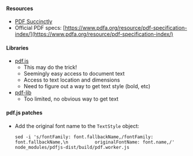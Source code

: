 #### Resources

- [PDF Succinctly](https://www.syncfusion.com/succinctly-free-ebooks/pdf)
- Official PDF specs: [https://www.pdfa.org/resource/pdf-specification-index/](https://www.pdfa.org/resource/pdf-specification-index/)

#### Libraries

- [pdf.js](https://mozilla.github.io/pdf.js/)
  - This may do the trick!
  - Seemingly easy access to document text
  - Access to text location and dimensions
  - Need to figure out a way to get text style (bold, etc)
- [pdf-lib](https://pdf-lib.js.org/)
  - Too limited, no obvious way to get text

#### pdf.js patches

- Add the original font name to the `TextStyle` object:

  ```
  sed -i 's/fontFamily: font.fallbackName,/fontFamily: font.fallbackName,\n          originalFontName: font.name,/'  node_modules/pdfjs-dist/build/pdf.worker.js
  ```
